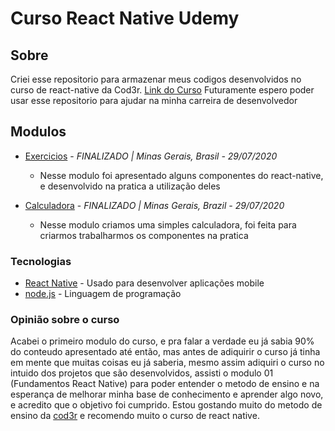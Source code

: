 # Curso React Native Udemy

## Sobre
Criei esse repositorio para armazenar meus codigos desenvolvidos no curso de react-native da Cod3r. [Link do Curso](https://www.udemy.com/course/curso-react-native/)
Futuramente espero poder usar esse repositorio para ajudar na minha carreira de desenvolvedor

## Modulos
  - [Exercicios](https://github.com/nvrsantos/curso-react-native/tree/master/exercicios) - *FINALIZADO | Minas Gerais, Brasil - 29/07/2020*
    * Nesse modulo foi apresentado alguns componentes do react-native, e desenvolvido na pratica a utilização deles
  
  - [Calculadora](https://github.com/nvrsantos/curso-react-native/tree/master/calculadora) - *FINALIZADO | Minas Gerais, Brazil - 29/07/2020*
    * Nesse modulo criamos uma simples calculadora, foi feita para criarmos trabalharmos os componentes na pratica

### Tecnologias

* [React Native](https://reactnative.dev) - Usado para desenvolver aplicações mobile
* [node.js](https://nodejs.org/en/) - Linguagem de programação

### Opinião sobre o curso

Acabei o primeiro modulo do curso, e pra falar a verdade eu já sabia 90% do conteudo apresentado até então, mas antes de adiquirir o curso já tinha em mente que muitas coisas eu já saberia, mesmo assim adiquiri o curso no intuido dos projetos que são desenvolvidos, assisti o modulo 01 (Fundamentos React Native) para poder entender o metodo de ensino e na esperança de melhorar minha base de conhecimento e aprender algo novo, e acredito que o objetivo foi cumprido. Estou gostando muito do metodo de ensino da [cod3r](https://www.cod3r.com.br) e recomendo muito o curso de react native.
